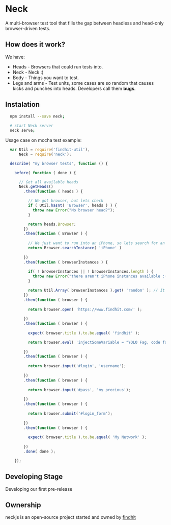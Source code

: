 Neck
====

A multi-browser test tool that fills the gap between headless and head-only browser-driven tests.

How does it work?
-----------------

We have:
* Heads - Browsers that could run tests into.
* Neck - Neck :)
* Body - Things you want to test.
* Legs and arms - Test units, some cases are so random that causes kicks and punches into heads. Developers call them **bugs**.

Instalation
-----------

```bash
  npm install --save neck;
  
  # start Neck server
  neck serve;
```

Usage case on mocha test example:
```js
  var Util = require('findhit-util'),
      Neck = require('neck');

  describe( "my browser tests", function () {

    before( function ( done ) {

      // Get all available heads
      Neck.getHeads()
        .then(function ( heads ) {

          // We got browser, but lets check
          if ( Util.hasnt( 'Browser', heads ) ) {
            throw new Error("No browser head?");
          }

          return heads.Browser;
        })
        .then(function ( Browser ) {
        
          // We just want to run into an iPhone, so lets search for an iPhone head
          return Browser.searchInstance( 'iPhone' )
        
        })
        .then(function ( browserInstances ) {
         
          if( ! browserInstances || ! browserInstances.length ) {
            throw new Error("there aren't iPhone instances available :(");
          }

          return Util.Array( browserInstances ).get( 'random' ); // It could be index, 'first' or 'last'
        })
        .then(function ( browser ) {
        
          return browser.open( 'https://www.findhit.com/' );
        
        })
        .then(function ( browser ) {
        
          expect( browser.title ).to.be.equal( 'findhit' );

          return browser.eval( 'injectSomeVariable = "YOLO Fag, code faster";' );
        
        })
        .then(function ( browser ) {
        
          return browser.input('#login', 'username');
        
        })
        .then(function ( browser ) {
        
          return browser.input('#pass', 'my precious');
        
        })
        .then(function ( browser ) {
        
          return browser.submit('#login_form');
        
        })
        .then(function ( browser ) {
        
          expect( browser.title ).to.be.equal( 'My Network' );
        
        })
        .done( done );

    });

```

Developing Stage
----------------
Developing our first pre-release

Ownership
---------

neckjs is an open-source project started and owned by [findhit](https://www.findhit.com/)
